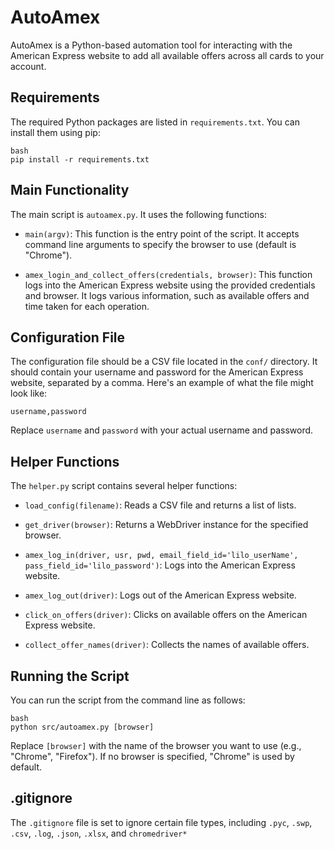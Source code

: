 # AutoAmex

AutoAmex is a Python-based automation tool for interacting with the American Express website to add all available offers across all cards to your account.

## Requirements

The required Python packages are listed in `requirements.txt`. You can install them using pip:
```
bash
pip install -r requirements.txt
```

## Main Functionality

The main script is `autoamex.py`. It uses the following functions:

- `main(argv)`: This function is the entry point of the script. It accepts command line arguments to specify the browser to use (default is "Chrome").

- `amex_login_and_collect_offers(credentials, browser)`: This function logs into the American Express website using the provided credentials and browser. It logs various information, such as available offers and time taken for each operation.

## Configuration File

The configuration file should be a CSV file located in the `conf/` directory. It should contain your username and password for the American Express website, separated by a comma. Here's an example of what the file might look like:

```
username,password
```
Replace `username` and `password` with your actual username and password.

## Helper Functions

The `helper.py` script contains several helper functions:

- `load_config(filename)`: Reads a CSV file and returns a list of lists.

- `get_driver(browser)`: Returns a WebDriver instance for the specified browser.

- `amex_log_in(driver, usr, pwd, email_field_id='lilo_userName', pass_field_id='lilo_password')`: Logs into the American Express website.

- `amex_log_out(driver)`: Logs out of the American Express website.

- `click_on_offers(driver)`: Clicks on available offers on the American Express website.

- `collect_offer_names(driver)`: Collects the names of available offers.

## Running the Script

You can run the script from the command line as follows:
```
bash
python src/autoamex.py [browser]
```

Replace `[browser]` with the name of the browser you want to use (e.g., "Chrome", "Firefox"). If no browser is specified, "Chrome" is used by default.

## .gitignore

The `.gitignore` file is set to ignore certain file types, including `.pyc`, `.swp`, `.csv`, `.log`, `.json`, `.xlsx`, and `chromedriver*`


